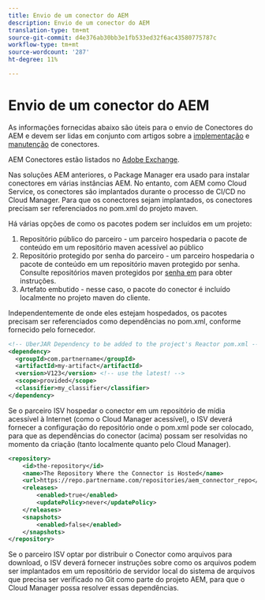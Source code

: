 ```yaml
---
title: Envio de um conector do AEM
description: Envio de um conector do AEM
translation-type: tm+mt
source-git-commit: d4e376ab30bb3e1fb533ed32f6ac43580775787c
workflow-type: tm+mt
source-wordcount: '287'
ht-degree: 11%

---
```



Envio de um conector do AEM
===========================

As informações fornecidas abaixo são úteis para o envio de Conectores do AEM e devem ser lidas em conjunto com artigos sobre a [implementação](implement.md) e [manutenção](maintain.md) de conectores.

AEM Conectores estão listados no [Adobe Exchange](https://partners.adobe.com/exchangeprogram/experiencecloud).

Nas soluções AEM anteriores, o Package Manager era usado para instalar conectores em várias instâncias AEM. No entanto, com AEM como Cloud Service, os conectores são implantados durante o processo de CI/CD no Cloud Manager. Para que os conectores sejam implantados, os conectores precisam ser referenciados no pom.xml do projeto maven.

Há várias opções de como os pacotes podem ser incluídos em um projeto:

1. Repositório público do parceiro - um parceiro hospedaria o pacote de conteúdo em um repositório maven acessível ao público
1. Repositório protegido por senha do parceiro - um parceiro hospedaria o pacote de conteúdo em um repositório maven protegido por senha. Consulte repositórios maven protegidos por [senha em](/help/onboarding/getting-access-to-aem-in-cloud/setting-up-project.md#password-protected-maven-repositories) para obter instruções.
1. Artefato embutido - nesse caso, o pacote do conector é incluído localmente no projeto maven do cliente.

Independentemente de onde eles estejam hospedados, os pacotes precisam ser referenciados como dependências no pom.xml, conforme fornecido pelo fornecedor.

```xml
<!-- UberJAR Dependency to be added to the project's Reactor pom.xml -->
<dependency>
  <groupId>com.partnername</groupId>
  <artifactId>my-artifact</artifactId>
  <version>V123</version> <!-- use the latest! -->
  <scope>provided</scope>
  <classifier>my_classifier</classifier>
</dependency>
```

Se o parceiro ISV hospedar o conector em um repositório de mídia acessível à Internet (como o Cloud Manager acessível), o ISV deverá fornecer a configuração do repositório onde o pom.xml pode ser colocado, para que as dependências do conector (acima) possam ser resolvidas no momento da criação (tanto localmente quanto pelo Cloud Manager).

```xml
<repository>
    <id>the-repository</id>
    <name>The Repository Where the Connector is Hosted</name>
    <url>https://repo.partnername.com/repositories/aem_connector_repo</url>
    <releases>
        <enabled>true</enabled>
        <updatePolicy>never</updatePolicy>
    </releases>
    <snapshots>
        <enabled>false</enabled>
    </snapshots>
</repository>
```

Se o parceiro ISV optar por distribuir o Conector como arquivos para download, o ISV deverá fornecer instruções sobre como os arquivos podem ser implantados em um repositório de servidor local do sistema de arquivos que precisa ser verificado no Git como parte do projeto AEM, para que o Cloud Manager possa resolver essas dependências.
